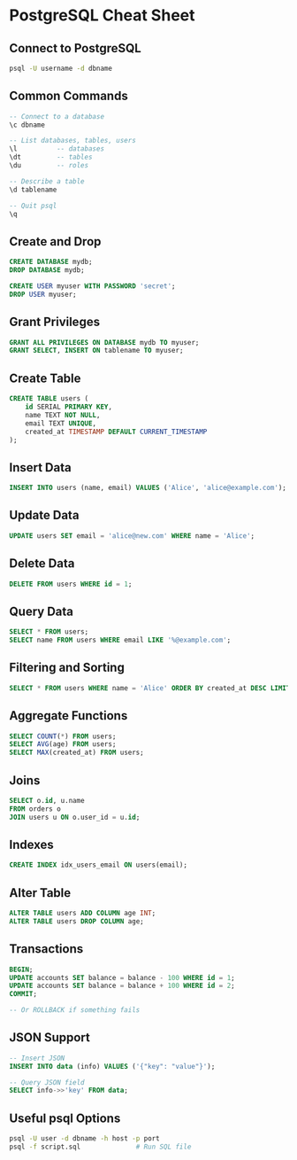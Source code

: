 # PostgreSQL Cheat Sheet

## Connect to PostgreSQL

```bash
psql -U username -d dbname
```

## Common Commands

```sql
-- Connect to a database
\c dbname

-- List databases, tables, users
\l          -- databases
\dt         -- tables
\du         -- roles

-- Describe a table
\d tablename

-- Quit psql
\q
```

## Create and Drop

```sql
CREATE DATABASE mydb;
DROP DATABASE mydb;

CREATE USER myuser WITH PASSWORD 'secret';
DROP USER myuser;
```

## Grant Privileges

```sql
GRANT ALL PRIVILEGES ON DATABASE mydb TO myuser;
GRANT SELECT, INSERT ON tablename TO myuser;
```

## Create Table

```sql
CREATE TABLE users (
    id SERIAL PRIMARY KEY,
    name TEXT NOT NULL,
    email TEXT UNIQUE,
    created_at TIMESTAMP DEFAULT CURRENT_TIMESTAMP
);
```

## Insert Data

```sql
INSERT INTO users (name, email) VALUES ('Alice', 'alice@example.com');
```

## Update Data

```sql
UPDATE users SET email = 'alice@new.com' WHERE name = 'Alice';
```

## Delete Data

```sql
DELETE FROM users WHERE id = 1;
```

## Query Data

```sql
SELECT * FROM users;
SELECT name FROM users WHERE email LIKE '%@example.com';
```

## Filtering and Sorting

```sql
SELECT * FROM users WHERE name = 'Alice' ORDER BY created_at DESC LIMIT 10;
```

## Aggregate Functions

```sql
SELECT COUNT(*) FROM users;
SELECT AVG(age) FROM users;
SELECT MAX(created_at) FROM users;
```

## Joins

```sql
SELECT o.id, u.name
FROM orders o
JOIN users u ON o.user_id = u.id;
```

## Indexes

```sql
CREATE INDEX idx_users_email ON users(email);
```

## Alter Table

```sql
ALTER TABLE users ADD COLUMN age INT;
ALTER TABLE users DROP COLUMN age;
```

## Transactions

```sql
BEGIN;
UPDATE accounts SET balance = balance - 100 WHERE id = 1;
UPDATE accounts SET balance = balance + 100 WHERE id = 2;
COMMIT;

-- Or ROLLBACK if something fails
```

## JSON Support

```sql
-- Insert JSON
INSERT INTO data (info) VALUES ('{"key": "value"}');

-- Query JSON field
SELECT info->>'key' FROM data;
```

## Useful psql Options

```bash
psql -U user -d dbname -h host -p port
psql -f script.sql              # Run SQL file
```
